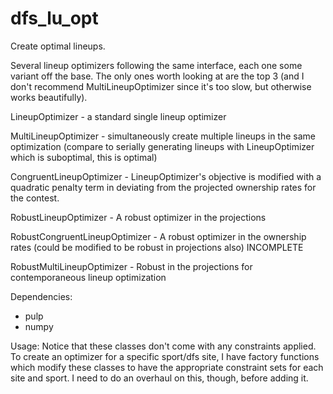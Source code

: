 # dfs_lu_opt
Create optimal lineups.

Several lineup optimizers following the same interface, each one some variant off the base. The only ones worth looking at are the top 3 (and I don't recommend MultiLineupOptimizer since it's too slow, but otherwise works beautifully).

LineupOptimizer - a standard single lineup optimizer

MultiLineupOptimizer - simultaneously create multiple lineups in the same optimization (compare to serially generating lineups with LineupOptimizer which is suboptimal, this is optimal)

CongruentLineupOptimizer - LineupOptimizer's objective is modified with a quadratic penalty term in deviating from the projected ownership rates for the contest.

RobustLineupOptimizer - A robust optimizer in the projections

RobustCongruentLineupOptimizer - A robust optimizer in the ownership rates (could be modified to be robust in projections also) INCOMPLETE

RobustMultiLineupOptimizer - Robust in the projections for contemporaneous lineup optimization

Dependencies:
- pulp
- numpy

Usage:
Notice that these classes don't come with any constraints applied. To create an optimizer for a specific sport/dfs site, I have factory functions which modify these classes to have the appropriate constraint sets for each site and sport. I need to do an overhaul on this, though, before adding it.
